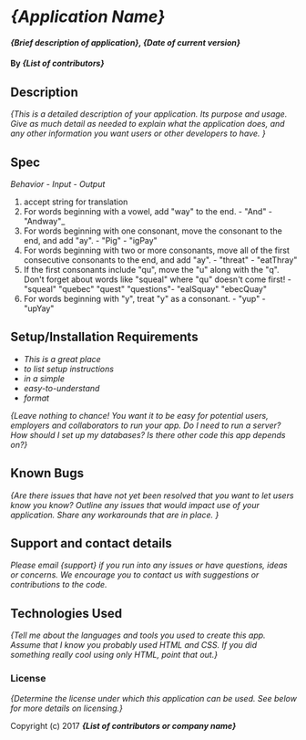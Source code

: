 # _{Application Name}_

#### _{Brief description of application}, {Date of current version}_

#### By _**{List of contributors}**_

## Description

_{This is a detailed description of your application. Its purpose and usage.  Give as much detail as needed to explain what the application does, and any other information you want users or other developers to have. }_

## Spec

_Behavior -  Input -  Output_

1. accept string for translation
2. For words beginning with a vowel, add "way" to the end. - "And" - "Andway"_
3. For words beginning with one consonant, move the consonant to the end, and add "ay". - "Pig"  - "igPay"
4. For words beginning with two or more consonants, move all of the first consecutive consonants to the end, and add "ay".  -  "threat"  -  "eatThray"
5. If the first consonants include "qu", move the "u" along with the "q". Don't forget about words like "squeal" where "qu" doesn't come first! - "squeal" "quebec" "quest" "questions"- "ealSquay" "ebecQuay"
6. For words beginning with "y", treat "y" as a consonant.  - "yup"  - "upYay"


## Setup/Installation Requirements

* _This is a great place_
* _to list setup instructions_
* _in a simple_
* _easy-to-understand_
* _format_

_{Leave nothing to chance! You want it to be easy for potential users, employers and collaborators to run your app. Do I need to run a server? How should I set up my databases? Is there other code this app depends on?}_

## Known Bugs

_{Are there issues that have not yet been resolved that you want to let users know you know?  Outline any issues that would impact use of your application.  Share any workarounds that are in place. }_

## Support and contact details

_Please email {support} if you run into any issues or have questions, ideas or concerns.  We encourage you to contact us with suggestions or contributions to the code._

## Technologies Used

_{Tell me about the languages and tools you used to create this app. Assume that I know you probably used HTML and CSS. If you did something really cool using only HTML, point that out.}_

### License

*{Determine the license under which this application can be used.  See below for more details on licensing.}*

Copyright (c) 2017 **_{List of contributors or company name}_**
